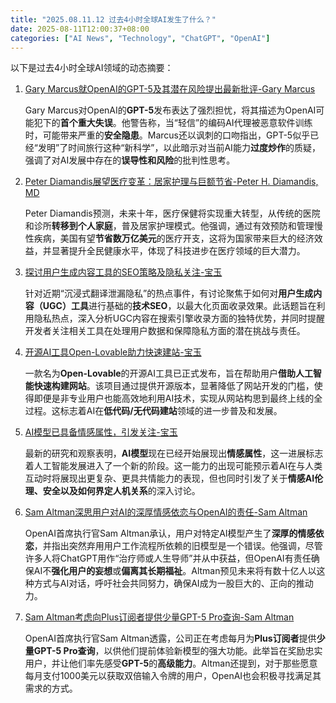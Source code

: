 ```yaml
---
title: "2025.08.11.12 过去4小时全球AI发生了什么？"
date: 2025-08-11T12:00:37+08:00
categories: ["AI News", "Technology", "ChatGPT", "OpenAI"]
---
```


以下是过去4小时全球AI领域的动态摘要：

1.  [Gary Marcus就OpenAI的GPT-5及其潜在风险提出最新批评-Gary Marcus](https://x.com/GaryMarcus/status/1954740456287535148)

    Gary Marcus对OpenAI的**GPT-5**发布表达了强烈担忧，将其描述为OpenAI可能犯下的**首个重大失误**。他警告称，当“轻信”的编码AI代理被恶意软件训练时，可能带来严重的**安全隐患**。Marcus还以讽刺的口吻指出，GPT-5似乎已经“发明”了时间旅行这种“新科学”，以此暗示对当前AI能力**过度炒作**的质疑，强调了对AI发展中存在的**误导性和风险**的批判性思考。

2.  [Peter Diamandis展望医疗变革：居家护理与巨额节省-Peter H. Diamandis, MD](https://x.com/PeterDiamandis/status/1954739922218201391)

    Peter Diamandis预测，未来十年，医疗保健将实现重大转型，从传统的医院和诊所**转移到个人家庭**，普及居家护理模式。他强调，通过有效预防和管理慢性疾病，美国有望**节省数万亿美元**的医疗开支，这将为国家带来巨大的经济效益，并显著提升全民健康水平，体现了科技进步在医疗领域的巨大潜力。

3.  [探讨用户生成内容工具的SEO策略及隐私关注-宝玉](https://x.com/dotey/status/1954731502278692909)

    针对近期“沉浸式翻译泄漏隐私”的热点事件，有讨论聚焦于如何对**用户生成内容（UGC）工具**进行基础的**技术SEO**，以最大化页面收录效果。此话题旨在利用隐私热点，深入分析UGC内容在搜索引擎收录方面的独特优势，并同时提醒开发者关注相关工具在处理用户数据和保障隐私方面的潜在挑战与责任。

4.  [开源AI工具Open-Lovable助力快速建站-宝玉](https://x.com/dotey/status/1954719289858048318)

    一款名为**Open-Lovable**的开源AI工具已正式发布，旨在帮助用户**借助人工智能快速构建网站**。该项目通过提供开源版本，显著降低了网站开发的门槛，使得即便是非专业用户也能高效地利用AI技术，实现从网站构思到最终上线的全过程。这标志着AI在**低代码/无代码建站**领域的进一步普及和发展。

5.  [AI模型已具备情感属性，引发关注-宝玉](https://x.com/dotey/status/1954716612881482187)

    最新的研究和观察表明，**AI模型**现在已经开始展现出**情感属性**，这一进展标志着人工智能发展进入了一个新的阶段。这一能力的出现可能预示着AI在与人类互动时将展现出更复杂、更具共情能力的表现，但也同时引发了关于**情感AI伦理、安全以及如何界定人机关系**的深入讨论。

6.  [Sam Altman深思用户对AI的深厚情感依恋与OpenAI的责任-Sam Altman](https://x.com/sama/status/1954703747495649670)

    OpenAI首席执行官Sam Altman承认，用户对特定AI模型产生了**深厚的情感依恋**，并指出突然弃用用户工作流程所依赖的旧模型是一个错误。他强调，尽管许多人将ChatGPT用作“治疗师或人生导师”并从中获益，但OpenAI有责任确保AI不**强化用户的妄想**或**偏离其长期福祉**。Altman预见未来将有数十亿人以这种方式与AI对话，呼吁社会共同努力，确保AI成为一股巨大的、正向的推动力。

7.  [Sam Altman考虑向Plus订阅者提供少量GPT-5 Pro查询-Sam Altman](https://x.com/sama/status/1954705761805938734)

    OpenAI首席执行官Sam Altman透露，公司正在考虑每月为**Plus订阅者**提供**少量GPT-5 Pro查询**，以供他们提前体验新模型的强大功能。此举旨在奖励忠实用户，并让他们率先感受**GPT-5**的**高级能力**。Altman还提到，对于那些愿意每月支付1000美元以获取双倍输入令牌的用户，OpenAI也会积极寻找满足其需求的方式。
